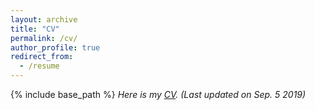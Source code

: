 ```yaml
---
layout: archive
title: "CV"
permalink: /cv/
author_profile: true
redirect_from:
  - /resume
---
```


{% include base_path %}
*Here is my [CV](https://mickeymst.github.io/files/CV_latest.pdf). (Last updated on Sep. 5 2019)*
